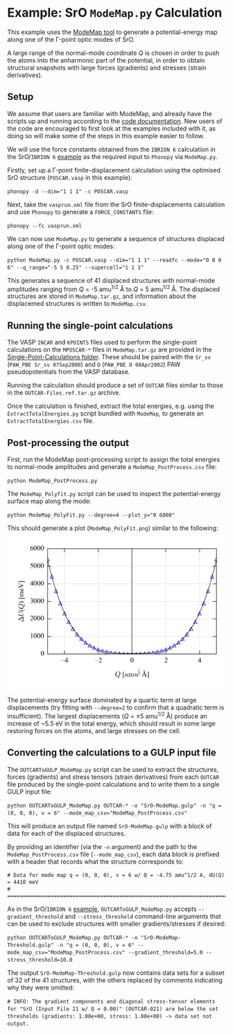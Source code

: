 Example: SrO `ModeMap.py` Calculation
=====================================

This example uses the [ModeMap tool](https://github.com/JMSkelton/ModeMap) to generate a potential-energy map along one of the &Gamma;-point optic modes of SrO.

A large range of the normal-mode coordinate <i>Q</i> is chosen in order to push the atoms into the anharmonic part of the potential, in order to obtain structural snapshots with large forces (gradients) and stresses (strain derivatives).

Setup
-----

We assume that users are familiar with ModeMap, and already have the scripts up and running according to the [code documentation](https://github.com/JMSkelton/ModeMap).
New users of the code are encouraged to first look at the examples included with it, as doing so will make some of the steps in this example easier to follow.

We will use the force constants obtained from the `IBRION 6` calculation in the SrO/`IBRION 6` [example](../Example_SrO-IBRION-6) as the required input to `Phonopy` via `ModeMap.py`.

Firstly, set up a &Gamma;-point finite-displacement calculation using the optimised SrO structure (`POSCAR.vasp` in this example):

`phonopy -d --dim="1 1 1" -c POSCAR.vasp`

Next, take the `vasprun.xml` file from the SrO finite-displacements calculation and use `Phonopy` to generate a `FORCE_CONSTANTS` file:

`phonopy --fc vasprun.xml`

We can now use `ModeMap.py` to generate a sequence of structures displaced along one of the &Gamma;-point optic modes:

`python ModeMap.py -c POSCAR.vasp --dim="1 1 1" --readfc --mode="0 0 0 6" --q_range="-5 5 0.25" --supercell="1 1 1"`

This generates a sequence of 41 displaced structures with normal-mode amplitudes ranging from <i>Q</i> = -5 amu<sup>1/2</sup> &#8491; to <i>Q</i> = 5 amu<sup>1/2</sup> &#8491;.
The displaced structures are stored in `ModeMap.tar.gz`, and information about the displacemed structures is written to `ModeMap.csv`.

Running the single-point calculations
-------------------------------------

The VASP `INCAR` and `KPOINTS` files used to perform the single-point calculations on the `MPOSCAR-*` files in `ModeMap.tar.gz` are provided in the [Single-Point-Calculations folder](./Single-Point-Calculations).
These should be paired with the `Sr_sv` (`PAW_PBE Sr_sv 07Sep2000`) and `O` (`PAW_PBE O 08Apr2002`) PAW pseudopotentials from the VASP database.

Running the calculation should produce a set of `OUTCAR` files similar to those in the `OUTCAR-Files.ref.tar.gz` archive.

Once the calculation is finished, extract the total energies, e.g. using the `ExtractTotalEnergies.py` script bundled with `ModeMap`, to generate an `ExtractTotalEnergies.csv` file.

Post-processing the output
--------------------------

First, run the ModeMap post-processing script to assign the total energies to normal-mode amplitudes and generate a `ModeMap_PostProcess.csv` file:

`python ModeMap_PostProcess.py`

The `ModeMap_Polyfit.py` script can be used to inspect the potential-energy surface map along the mode:

`python ModeMap_PolyFit.py --degree=4 --plot_y="0 6000"`

This should generate a plot (`ModeMap_PolyFit.png`) similar to the following:

<img src="./ModeMap_PolyFit.png" width="500" alt="ModeMap_PolyFit.png" >

The potential-energy surface dominated by a quartic term at large displacements (try fitting with `--degree=2` to confirm that a quadratic term is insufficient).
The largest displacements (<i>Q</i> = &plusmn;5 amu<sup>1/2</sup> &#8491;) produce an increase of ~5.5 eV in the total energy, which should result in some large restoring forces on the atoms, and large stresses on the cell.

Converting the calculations to a GULP input file
------------------------------------------------

The `OUTCARToGULP_ModeMap.py` script can be used to extract the structures, forces (gradients) and stress tensors (strain derivatives) from each `OUTCAR` file produced by the single-point calculations and to write them to a single GULP input file:

`python OUTCARToGULP_ModeMap.py OUTCAR-* -o "SrO-ModeMap.gulp" -n "q = (0, 0, 0), v = 6" --mode_map_csv="ModeMap_PostProcess.csv"`

This will produce an output file named `SrO-ModeMap.gulp` with a block of data for each of the displaced structures.

By providing an identifier (via the `-n` argument) and the path to the `ModeMap_PostProcess.csv` file (`--mode_map_csv`), each data block is prefixed with a header that records what the structure corresponds to:

```
# Data for mode map q = (0, 0, 0), v = 6 w/ Q = -4.75 amu^1/2 A, dU(Q) = 4410 meV
# ===============================================================================
```

As in the SrO/`IBRION 6` [example](../Example_SrO-IBRION-6), `OUTCARToGULP_ModeMap.py` accepts `--gradient_threshold` and `--stress_threshold` command-line arguments that can be used to exclude structures with smaller gradients/stresses if desired:

`python OUTCARToGULP_ModeMap.py OUTCAR-* -o "SrO-ModeMap-Threshold.gulp" -n "q = (0, 0, 0), v = 6" --mode_map_csv="ModeMap_PostProcess.csv" --gradient_threshold=5.0 --stress_threshold=10.0`

The output `SrO-ModeMap-Threshold.gulp` now contains data sets for a subset of 32 of the 41 structures, with the others replaced by comments indicating why they were omitted:

`# INFO: The gradient components and diagonal stress-tensor elements for "SrO (Input File 21 w/ Q = 0.00)" (OUTCAR-021) are below the set thresholds (gradients: 1.00e+00, stress: 1.00e+00) -> data set not output.`

